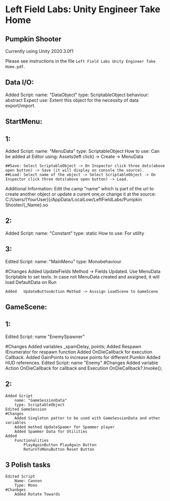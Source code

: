 # Left Field Labs: Unity Engineer Take Home

## Pumpkin Shooter

Currently using Unity 2020.3.0f1

Please see instructions in the file `Left Field Labs Unity Engineer Take Home.pdf`.

## Data I/O:
Added Script:
    name: "DataObject"
    type: ScriptableObject 
    behaviour: abstract
Expect use:
    Extent this object for the necessity of data export/import.

## StartMenu:
## 1:
Added Script:
    name: "MenuData"
    type: ScriptableObject
How to use: 
Can be added at Editor using:
    Assets(left click) -> Create -> MenuData

    ##Save: Select ScriptableObject -> On Inspector click three dots(above open button) -> Save (it will display on console the source).
    ##Load: Select name of the object -> Select ScriptableObject -> On Inspector click three dots(above open button) -> Load.
Additional Information: 
    Edit the camp "name" which is part of the url to create another object or update a curent one,or change it at the source: C:/Users/{YourUser}}/AppData/LocalLow/LeftFieldLabs/Pumpkin Shooter/{_Name}.so
## 2: 
Added Script:
    name: "Constant"
    type: static
How to use:
    For utility 
## 3:
Edited Script:
    name: "MainMenu"
    type: Monobehaviour

#Changes
    Added   UpdateFields Method -> Fields Updated.
            Use MenuData Scriptable to set texts.
            In case not MenuData created and assigned, it will load DefaultData on Run

    Added   UpdateButtonAction Method -> Asssign LoadScene to GameScene


## GameScene:
## 1:
Edited Script:
    name "EnemySpawner"

#Changes
    Added   variables _spamDelay, points;
    Added   Respawn IEnumerator for respawn function
    Added   OnDieCallback for execution Callback.
    Added   GainPoints to increase points for different Pumkin
    Added   HUD references.
Edited Script:
    name "Enemy"
#Changes
    Added   variable Action OnDieCallback for callback and Execution OnDieCallback?.Invoke();


## 2:
    Added Script
        name: "GameSessionData" 
        type: ScriptableObject
    Edited GameSession
    #Changes
        Added Singleton patter to be used with GameSessionData and other variables
        Added method UpdateSpamer for Spammer player
        Added Spammer Data for Utilities
    Added
        Functionalities 
            PlayAgainButton PlayAgain Button
            ReturnToMenuButton Reset Button

## 3 Polish tasks
    Edited Script
        Name: Cannon
        Type: Mono
    #Chanbges
        Added Rotate Towards

